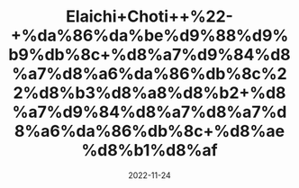 ---
title: 'Elaichi+Choti++%22-+%da%86%da%be%d9%88%d9%b9%db%8c+%d8%a7%d9%84%d8%a7%d8%a6%da%86%db%8c%22%d8%b3%d8%a8%d8%b2+%d8%a7%d9%84%d8%a7%d8%a7%d8%a6%da%86%db%8c+%d8%ae%d8%b1%d8%af'
date: '2022-11-24' 
metatag: '' 
inventory: '0' 
draft: false 
# meta description 
shortDescripton: '+Green+Cardamom+%22+It+kills+bad+breath+%e2%80%93+With+anti-bacterial+properties%2c+vigorous+flavour%2c+and+refreshing+smell%2c+the+green+cardamom+is+the+best+remedy+to+put+a+stop+on+any+bad+breath+related+encounters.'
description: 'Spices+%d9%85%d8%b5%d8%a7%d9%84%d8%ad%db%92'
longdescription: ''
tags: ''
brand: ''
subCategory: ''
unit: '10 gm-Pk'
sellCount: '0'
featured: False
# product Price
price: '80.0'
# Product Short Description
shortDescription: '+Green+Cardamom+%22+It+kills+bad+breath+%e2%80%93+With+anti-bacterial+properties%2c+vigorous+flavour%2c+and+refreshing+smell%2c+the+green+cardamom+is+the+best+remedy+to+put+a+stop+on+any+bad+breath+related+encounters.'
productID: '6B0B031B-1629-ED11-9968-005056B3A416'
type: 'products'
category: 'Spices+%d9%85%d8%b5%d8%a7%d9%84%d8%ad%db%92' 
thumnailproduct: 'https://eraconnect.blob.core.windows.net/product-images/aminsaddiquidawakhana/6B0B031B-1629-ED11-9968-005056B3A416.webp' 
images:
  - image: 'https://eraconnect.blob.core.windows.net/product-images/aminsaddiquidawakhana/6B0B031B-1629-ED11-9968-005056B3A416.webp'  
Variants:
---